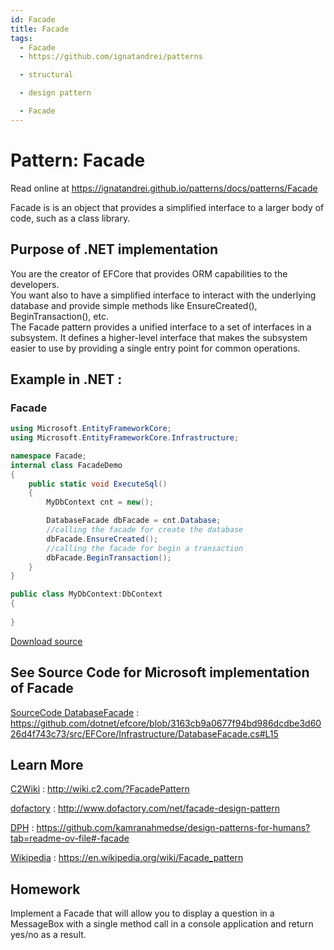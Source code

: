 ```yaml
---
id: Facade
title: Facade
tags:
  - Facade
  - https://github.com/ignatandrei/patterns

  - structural

  - design pattern

  - Facade
---
```


# Pattern:  Facade

Read online at https://ignatandrei.github.io/patterns/docs/patterns/Facade

<!-- id : 7 -->
Facade is is an object that provides a simplified interface to a larger body of code, such as a class library.    <br />

## Purpose of .NET implementation

You are the creator of EFCore that provides ORM capabilities to the developers.    <br />
You want also to have a simplified interface to interact with the underlying database and provide simple methods like EnsureCreated(), BeginTransaction(), etc.    <br />
The Facade pattern provides a unified interface to a set of interfaces in a subsystem. It defines a higher-level interface that makes the subsystem easier to use by providing a single entry point for common operations.    <br />

## Example in .NET : 


###  Facade
```csharp showLineNumbers title="Facade example for Pattern Facade"
using Microsoft.EntityFrameworkCore;
using Microsoft.EntityFrameworkCore.Infrastructure;

namespace Facade;
internal class FacadeDemo
{
    public static void ExecuteSql()
    {
        MyDbContext cnt = new();

        DatabaseFacade dbFacade = cnt.Database;
        //calling the facade for create the database
        dbFacade.EnsureCreated(); 
        //calling the facade for begin a transaction
        dbFacade.BeginTransaction();
    }
}

public class MyDbContext:DbContext
{
    
}


```

<!-- delete start -->
[Download source](/zipSourceCodes/facade.zip)
<!-- delete end -->


## See Source Code for Microsoft implementation of Facade


[SourceCode DatabaseFacade](https://github.com/dotnet/efcore/blob/3163cb9a0677f94bd986dcdbe3d6026d4f743c73/src/EFCore/Infrastructure/DatabaseFacade.cs#L15) : https://github.com/dotnet/efcore/blob/3163cb9a0677f94bd986dcdbe3d6026d4f743c73/src/EFCore/Infrastructure/DatabaseFacade.cs#L15


## Learn More


[C2Wiki](http://wiki.c2.com/?FacadePattern) : http://wiki.c2.com/?FacadePattern   

[dofactory](http://www.dofactory.com/net/facade-design-pattern) : http://www.dofactory.com/net/facade-design-pattern   

[DPH](https://github.com/kamranahmedse/design-patterns-for-humans?tab=readme-ov-file#-facade) : https://github.com/kamranahmedse/design-patterns-for-humans?tab=readme-ov-file#-facade   

[Wikipedia](https://en.wikipedia.org/wiki/Facade_pattern) : https://en.wikipedia.org/wiki/Facade_pattern   


## Homework


Implement a Facade that will allow you to display a question in a MessageBox with a single method call in a console application and return yes/no as a result.    <br />


